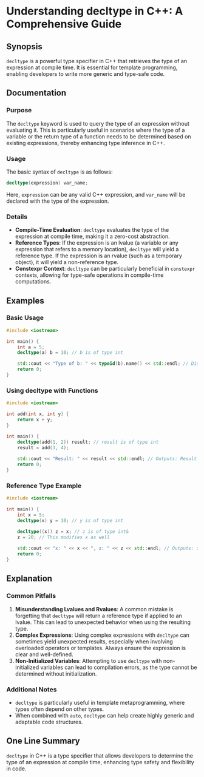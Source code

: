 <!--
Meta Description: # Understanding decltype in C++: A Comprehensive Guide ## Synopsis `decltype` is a powerful type specifier in C++ that retrieves the type of an expres...
Meta Keywords: type, decltype, expression, int, return
-->

# Understanding decltype in C++: A Comprehensive Guide

## Synopsis
`decltype` is a powerful type specifier in C++ that retrieves the type of an expression at compile time. It is essential for template programming, enabling developers to write more generic and type-safe code.

## Documentation
### Purpose
The `decltype` keyword is used to query the type of an expression without evaluating it. This is particularly useful in scenarios where the type of a variable or the return type of a function needs to be determined based on existing expressions, thereby enhancing type inference in C++.

### Usage
The basic syntax of `decltype` is as follows:

```cpp
decltype(expression) var_name;
```

Here, `expression` can be any valid C++ expression, and `var_name` will be declared with the type of the expression.

### Details
- **Compile-Time Evaluation**: `decltype` evaluates the type of the expression at compile time, making it a zero-cost abstraction.
- **Reference Types**: If the expression is an lvalue (a variable or any expression that refers to a memory location), `decltype` will yield a reference type. If the expression is an rvalue (such as a temporary object), it will yield a non-reference type.
- **Constexpr Context**: `decltype` can be particularly beneficial in `constexpr` contexts, allowing for type-safe operations in compile-time computations.

## Examples
### Basic Usage
```cpp
#include <iostream>

int main() {
    int a = 5;
    decltype(a) b = 10; // b is of type int

    std::cout << "Type of b: " << typeid(b).name() << std::endl; // Displays the type of b
    return 0;
}
```

### Using decltype with Functions
```cpp
#include <iostream>

int add(int x, int y) {
    return x + y;
}

int main() {
    decltype(add(1, 2)) result; // result is of type int
    result = add(3, 4);
    
    std::cout << "Result: " << result << std::endl; // Outputs: Result: 7
    return 0;
}
```

### Reference Type Example
```cpp
#include <iostream>

int main() {
    int x = 5;
    decltype(x) y = 10; // y is of type int

    decltype((x)) z = x; // z is of type int&
    z = 20; // This modifies x as well
    
    std::cout << "x: " << x << ", z: " << z << std::endl; // Outputs: x: 20, z: 20
    return 0;
}
```

## Explanation
### Common Pitfalls
1. **Misunderstanding Lvalues and Rvalues**: A common mistake is forgetting that `decltype` will return a reference type if applied to an lvalue. This can lead to unexpected behavior when using the resulting type.
2. **Complex Expressions**: Using complex expressions with `decltype` can sometimes yield unexpected results, especially when involving overloaded operators or templates. Always ensure the expression is clear and well-defined.
3. **Non-Initialized Variables**: Attempting to use `decltype` with non-initialized variables can lead to compilation errors, as the type cannot be determined without initialization.

### Additional Notes
- `decltype` is particularly useful in template metaprogramming, where types often depend on other types.
- When combined with `auto`, `decltype` can help create highly generic and adaptable code structures.

## One Line Summary
`decltype` in C++ is a type specifier that allows developers to determine the type of an expression at compile time, enhancing type safety and flexibility in code.